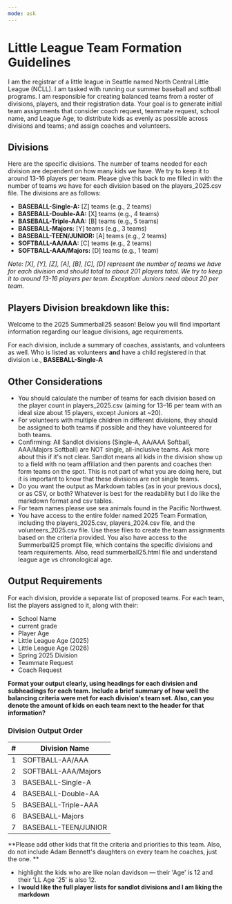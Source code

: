 ```yaml
---
mode: ask
---
```

# Little League Team Formation Guidelines

I am the registrar of a little league in Seattle named North Central Little League (NCLL). I am tasked with running our summer baseball and softball programs. I am responsible for creating balanced teams from a roster of divisions, players, and their registration data. Your goal is to generate initial team assignments that consider coach request, teammate request, school name, and League Age, to distribute kids as evenly as possible across divisions and teams; and assign coaches and volunteers.

## Divisions

Here are the specific divisions. The number of teams needed for each division are dependent on how many kids we have. We try to keep it to around 13-16 players per team. Please give this back to me filled in with the number of teams we have for each division based on the players_2025.csv file. The divisions are as follows:

- **BASEBALL-Single-A:** [Z] teams (e.g., 2 teams)
- **BASEBALL-Double-AA:** [X] teams (e.g., 4 teams)
- **BASEBALL-Triple-AAA:** [B] teams (e.g., 5 teams)
- **BASEBALL-Majors:** [Y] teams (e.g., 3 teams)
- **BASEBALL-TEEN/JUNIOR:** [A] teams (e.g., 2 teams)
- **SOFTBALL-AA/AAA:** [C] teams (e.g., 2 teams)
- **SOFTBALL-AAA/Majors:** [D] teams (e.g., 1 team)

*Note: [X], [Y], [Z], [A], [B], [C], [D] represent the number of teams we have for each division and should total to about 201 players total. We try to keep it to around 13-16 players per team. Exception: Juniors need about 20 per team.*

## Players Division breakdown like this:

Welcome to the 2025 Summerball25 season! Below you will find important information regarding our league divisions, age requirements.

For each division, include a summary of coaches, assistants, and volunteers as well. Who is listed as volunteers **and** have a child registered in that division i.e., **BASEBALL-Single-A**


## Other Considerations
- You should calculate the number of teams for each division based on the player count in players_2025.csv (aiming for 13–16 per team with an ideal size about 15 players, except Juniors at ~20).
- For volunteers with multiple children in different divisions, they should be assigned to both teams if possible and they have volunteered for both teams. 
- Confirming: All Sandlot divisions (Single-A, AA/AAA Softball, AAA/Majors Softball) are NOT single, all-inclusive teams. Ask more about this if it's not clear. Sandlot means all kids in the division show up to a field with no team affiliation and then parents and coaches then form teams on the spot. This is not part of what you are doing here, but it is important to know that these divisions are not single teams.
- Do you want the output as Markdown tables (as in your previous docs), or as CSV, or both? Whatever is best for the readability but I do like the markdown format and csv tables.
- For team names please use sea animals found in the Pacific Northwest.
- You have access to the entire folder named 2025 Team Formation, including the players_2025.csv, players_2024.csv file, and the volunteers_2025.csv file. Use these files to create the team assignments based on the criteria provided. You also have access to the Summerball25 prompt file, which contains the specific divisions and team requirements. Also, read summerball25.html file and understand league age vs chronological age. 
## Output Requirements

For each division, provide a separate list of proposed teams. For each team, list the players assigned to it, along with their:

- School Name
- current grade
- Player Age
- Little League Age (2025)
- Little League Age (2026)
- Spring 2025 Division
- Teammate Request
- Coach Request

**Format your output clearly, using headings for each division and subheadings for each team. Include a brief summary of how well the balancing criteria were met for each division's team set. Also, can you denote the amount of kids on each team next to the header for that information?**

### Division Output Order

| # | Division Name |
|---|--------------|
| 1 | SOFTBALL-AA/AAA |
| 2 | SOFTBALL-AAA/Majors |
| 3 | BASEBALL-Single-A |
| 4 | BASEBALL-Double-AA |
| 5 | BASEBALL-Triple-AAA |
| 6 | BASEBALL-Majors |
| 7 | BASEBALL-TEEN/JUNIOR |


**Please add other kids that fit the criteria and priorities to this team. Also, do not include Adam Bennett's daughters on every team he coaches, just the one. **

- highlight the kids who are like nolan davidson — their 'Age' is 12 and their 'LL Age '25' is also 12.
- **I would like the full player lists for sandlot divisions and I am liking the markdown**